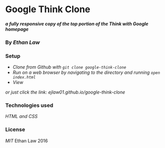 # Google Think Clone

#### _a fully responsive copy of the top portion of the Think with Google homepage_

### By _**Ethan Law**_

### Setup

* _Clone from Github with `git clone google-think-clone`_
* _Run on a web browser by navigating to the directory and running `open index.html`_
* _View_

_or just click the link: ejlaw01.github.io/google-think-clone_

### Technologies used

_HTML and CSS_

### License

_MIT_ Ethan Law 2016
